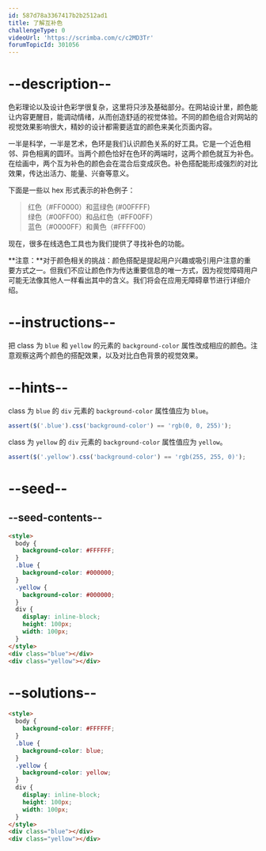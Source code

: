 ```yaml
---
id: 587d78a3367417b2b2512ad1
title: 了解互补色
challengeType: 0
videoUrl: 'https://scrimba.com/c/c2MD3Tr'
forumTopicId: 301056
---
```


# --description--

色彩理论以及设计色彩学很复杂，这里将只涉及基础部分。在网站设计里，颜色能让内容更醒目，能调动情绪，从而创造舒适的视觉体验。不同的颜色组合对网站的视觉效果影响很大，精妙的设计都需要适宜的颜色来美化页面内容。

一半是科学，一半是艺术，色环是我们认识颜色关系的好工具。它是一个近色相邻、异色相离的圆环。当两个颜色恰好在色环的两端时，这两个颜色就互为补色。在绘画中，两个互为补色的颜色会在混合后变成灰色。补色搭配能形成强烈的对比效果，传达出活力、能量、兴奋等意义。

下面是一些以 hex 形式表示的补色例子：

<blockquote>红色（#FF0000）和蓝绿色 (#00FFFF)<br>绿色（#00FF00）和品红色（#FF00FF）<br>蓝色（#0000FF）和黄色（#FFFF00）</blockquote>

现在，很多在线选色工具也为我们提供了寻找补色的功能。

**注意：**对于颜色相关的挑战：颜色搭配是提起用户兴趣或吸引用户注意的重要方式之一。但我们不应让颜色作为传达重要信息的唯一方式，因为视觉障碍用户可能无法像其他人一样看出其中的含义。我们将会在应用无障碍章节进行详细介绍。

# --instructions--

把 class 为 `blue` 和 `yellow` 的元素的 `background-color` 属性改成相应的颜色。注意观察这两个颜色的搭配效果，以及对比白色背景的视觉效果。

# --hints--

class 为 `blue` 的 `div` 元素的 `background-color` 属性值应为 `blue`。

```js
assert($('.blue').css('background-color') == 'rgb(0, 0, 255)');
```

class 为 `yellow` 的 `div` 元素的 `background-color` 属性值应为 `yellow`。

```js
assert($('.yellow').css('background-color') == 'rgb(255, 255, 0)');
```

# --seed--

## --seed-contents--

```html
<style>
  body {
    background-color: #FFFFFF;
  }
  .blue {
    background-color: #000000;
  }
  .yellow {
    background-color: #000000;
  }
  div {
    display: inline-block;
    height: 100px;
    width: 100px;
  }
</style>
<div class="blue"></div>
<div class="yellow"></div>
```

# --solutions--

```html
<style>
  body {
    background-color: #FFFFFF;
  }
  .blue {
    background-color: blue;
  }
  .yellow {
    background-color: yellow;
  }
  div {
    display: inline-block;
    height: 100px;
    width: 100px;
  }
</style>
<div class="blue"></div>
<div class="yellow"></div>
```
